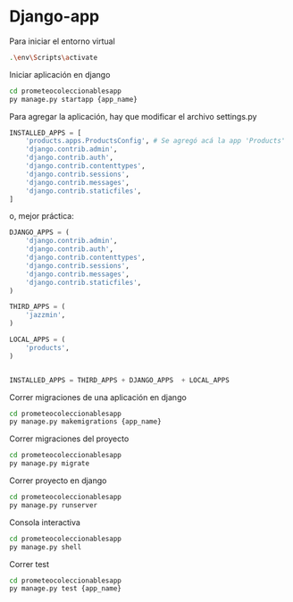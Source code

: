 # Django-app

Para iniciar el entorno virtual

```sh
.\env\Scripts\activate
```

Iniciar aplicación en django

```sh
cd prometeocoleccionablesapp
py manage.py startapp {app_name}
```

Para agregar la aplicación, hay que modificar el archivo settings.py

```python
INSTALLED_APPS = [
    'products.apps.ProductsConfig', # Se agregó acá la app 'Products'
    'django.contrib.admin',
    'django.contrib.auth',
    'django.contrib.contenttypes',
    'django.contrib.sessions',
    'django.contrib.messages',
    'django.contrib.staticfiles',
]
```

o, mejor práctica:

```python
DJANGO_APPS = (
    'django.contrib.admin',
    'django.contrib.auth',
    'django.contrib.contenttypes',
    'django.contrib.sessions',
    'django.contrib.messages',
    'django.contrib.staticfiles',
)

THIRD_APPS = (
    'jazzmin',
)

LOCAL_APPS = (
    'products',
)


INSTALLED_APPS = THIRD_APPS + DJANGO_APPS  + LOCAL_APPS
```

Correr migraciones de una aplicación en django

```sh
cd prometeocoleccionablesapp
py manage.py makemigrations {app_name}
```

Correr migraciones del proyecto

```sh
cd prometeocoleccionablesapp
py manage.py migrate
```

Correr proyecto en django

```sh
cd prometeocoleccionablesapp
py manage.py runserver
```

Consola interactiva

```sh
cd prometeocoleccionablesapp
py manage.py shell
```

Correr test

```sh
cd prometeocoleccionablesapp
py manage.py test {app_name}
```
